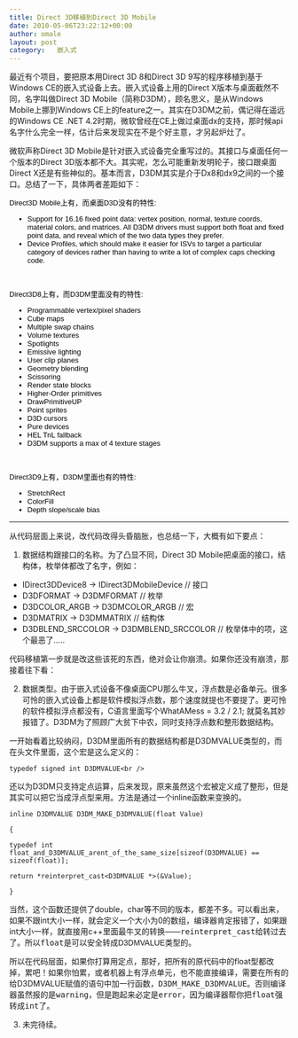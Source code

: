 ```yaml
---
title: Direct 3D移植到Direct 3D Mobile
date: 2010-05-06T23:22:12+00:00
author: omale
layout: post
category:   嵌入式  
---
```

最近有个项目，要把原本用Direct 3D 8和Direct 3D 9写的程序移植到基于Windows CE的嵌入式设备上去。嵌入式设备上用的Direct X版本与桌面截然不同，名字叫做Direct 3D Mobile（简称D3DM），顾名思义，是从Windows Mobile上挪到Windows CE上的feature之一。其实在D3DM之前，偶记得在遥远的Windows CE .NET 4.2时期，微软曾经在CE上做过桌面dx的支持，那时候api名字什么完全一样，估计后来发现实在不是个好主意，才另起炉灶了。

微软声称Direct 3D Mobile是针对嵌入式设备完全重写过的。其接口与桌面任何一个版本的Direct 3D版本都不大。其实呢，怎么可能重新发明轮子，接口跟桌面Direct X还是有些神似的。基本而言，D3DM其实是介于Dx8和dx9之间的一个接口。总结了一下，具体两者差距如下：

 

<p style="padding-top: 0px; padding-right: 0px; padding-bottom: 0px; padding-left: 0px; margin-top: 0.5em; margin-right: 0px; margin-bottom: 1em; margin-left: 0px; color: rgb(0, 0, 0); font-family: Verdana, Arial, Helvetica, sans-serif; font-size: 13px; ">
  Direct3D Mobile上有，而桌面D3D没有的特性:
</p>

<ul style="padding-top: 0px; padding-right: 0px; padding-bottom: 0px; padding-left: 0px; margin-top: 0.5em; margin-right: 0px; margin-bottom: 1em; margin-left: 2.5em; color: rgb(0, 0, 0); font-family: Verdana, Arial, Helvetica, sans-serif; font-size: 13px; ">
  <li style="padding-top: 0px; padding-right: 0px; padding-bottom: 0px; padding-left: 0px; margin-top: 0px; margin-right: 0px; margin-bottom: 0px; margin-left: 0px; ">
    Support for 16.16 fixed point data: vertex position, normal, texture coords, material colors, and matrices. All D3DM drivers must support both float and fixed point data, and reveal which of the two data types they prefer.
  </li>
  <li style="padding-top: 0px; padding-right: 0px; padding-bottom: 0px; padding-left: 0px; margin-top: 0px; margin-right: 0px; margin-bottom: 0px; margin-left: 0px; ">
    Device Profiles, which should make it easier for ISVs to target a particular category of devices rather than having to write a lot of complex caps checking code.
  </li>
</ul>

<p style="padding-top: 0px; padding-right: 0px; padding-bottom: 0px; padding-left: 0px; margin-top: 0.5em; margin-right: 0px; margin-bottom: 1em; margin-left: 0px; color: rgb(0, 0, 0); font-family: Verdana, Arial, Helvetica, sans-serif; font-size: 13px; ">
  <br style="padding-top: 0px; padding-right: 0px; padding-bottom: 0px; padding-left: 0px; margin-top: 0px; margin-right: 0px; margin-bottom: 0px; margin-left: 0px; " /><br /> Direct3D8上有，而D3DM里面没有的特性:
</p>

<ul style="padding-top: 0px; padding-right: 0px; padding-bottom: 0px; padding-left: 0px; margin-top: 0.5em; margin-right: 0px; margin-bottom: 1em; margin-left: 2.5em; color: rgb(0, 0, 0); font-family: Verdana, Arial, Helvetica, sans-serif; font-size: 13px; ">
  <li style="padding-top: 0px; padding-right: 0px; padding-bottom: 0px; padding-left: 0px; margin-top: 0px; margin-right: 0px; margin-bottom: 0px; margin-left: 0px; ">
    Programmable vertex/pixel shaders
  </li>
  <li style="padding-top: 0px; padding-right: 0px; padding-bottom: 0px; padding-left: 0px; margin-top: 0px; margin-right: 0px; margin-bottom: 0px; margin-left: 0px; ">
    Cube maps
  </li>
  <li style="padding-top: 0px; padding-right: 0px; padding-bottom: 0px; padding-left: 0px; margin-top: 0px; margin-right: 0px; margin-bottom: 0px; margin-left: 0px; ">
    Multiple swap chains
  </li>
  <li style="padding-top: 0px; padding-right: 0px; padding-bottom: 0px; padding-left: 0px; margin-top: 0px; margin-right: 0px; margin-bottom: 0px; margin-left: 0px; ">
    Volume textures
  </li>
  <li style="padding-top: 0px; padding-right: 0px; padding-bottom: 0px; padding-left: 0px; margin-top: 0px; margin-right: 0px; margin-bottom: 0px; margin-left: 0px; ">
    Spotlights
  </li>
  <li style="padding-top: 0px; padding-right: 0px; padding-bottom: 0px; padding-left: 0px; margin-top: 0px; margin-right: 0px; margin-bottom: 0px; margin-left: 0px; ">
    Emissive lighting
  </li>
  <li style="padding-top: 0px; padding-right: 0px; padding-bottom: 0px; padding-left: 0px; margin-top: 0px; margin-right: 0px; margin-bottom: 0px; margin-left: 0px; ">
    User clip planes
  </li>
  <li style="padding-top: 0px; padding-right: 0px; padding-bottom: 0px; padding-left: 0px; margin-top: 0px; margin-right: 0px; margin-bottom: 0px; margin-left: 0px; ">
    Geometry blending
  </li>
  <li style="padding-top: 0px; padding-right: 0px; padding-bottom: 0px; padding-left: 0px; margin-top: 0px; margin-right: 0px; margin-bottom: 0px; margin-left: 0px; ">
    Scissoring
  </li>
  <li style="padding-top: 0px; padding-right: 0px; padding-bottom: 0px; padding-left: 0px; margin-top: 0px; margin-right: 0px; margin-bottom: 0px; margin-left: 0px; ">
    Render state blocks
  </li>
  <li style="padding-top: 0px; padding-right: 0px; padding-bottom: 0px; padding-left: 0px; margin-top: 0px; margin-right: 0px; margin-bottom: 0px; margin-left: 0px; ">
    Higher-Order primitives
  </li>
  <li style="padding-top: 0px; padding-right: 0px; padding-bottom: 0px; padding-left: 0px; margin-top: 0px; margin-right: 0px; margin-bottom: 0px; margin-left: 0px; ">
    DrawPrimitiveUP
  </li>
  <li style="padding-top: 0px; padding-right: 0px; padding-bottom: 0px; padding-left: 0px; margin-top: 0px; margin-right: 0px; margin-bottom: 0px; margin-left: 0px; ">
    Point sprites
  </li>
  <li style="padding-top: 0px; padding-right: 0px; padding-bottom: 0px; padding-left: 0px; margin-top: 0px; margin-right: 0px; margin-bottom: 0px; margin-left: 0px; ">
    D3D cursors
  </li>
  <li style="padding-top: 0px; padding-right: 0px; padding-bottom: 0px; padding-left: 0px; margin-top: 0px; margin-right: 0px; margin-bottom: 0px; margin-left: 0px; ">
    Pure devices
  </li>
  <li style="padding-top: 0px; padding-right: 0px; padding-bottom: 0px; padding-left: 0px; margin-top: 0px; margin-right: 0px; margin-bottom: 0px; margin-left: 0px; ">
    HEL TnL fallback
  </li>
  <li style="padding-top: 0px; padding-right: 0px; padding-bottom: 0px; padding-left: 0px; margin-top: 0px; margin-right: 0px; margin-bottom: 0px; margin-left: 0px; ">
    D3DM supports a max of 4 texture stages
  </li>
</ul>

<p style="padding-top: 0px; padding-right: 0px; padding-bottom: 0px; padding-left: 0px; margin-top: 0.5em; margin-right: 0px; margin-bottom: 1em; margin-left: 0px; color: rgb(0, 0, 0); font-family: Verdana, Arial, Helvetica, sans-serif; font-size: 13px; ">
  <br style="padding-top: 0px; padding-right: 0px; padding-bottom: 0px; padding-left: 0px; margin-top: 0px; margin-right: 0px; margin-bottom: 0px; margin-left: 0px; " /><br /> Direct3D9上有，D3DM里面也有的特性:
</p>

<ul style="padding-top: 0px; padding-right: 0px; padding-bottom: 0px; padding-left: 0px; margin-top: 0.5em; margin-right: 0px; margin-bottom: 1em; margin-left: 2.5em; color: rgb(0, 0, 0); font-family: Verdana, Arial, Helvetica, sans-serif; font-size: 13px; ">
  <li>
    StretchRect
  </li>
  <li>
    ColorFill
  </li>
  <li>
    Depth slope/scale bias
  </li>
</ul>

 

* * *

 

从代码层面上来说，改代码改得头昏脑胀，也总结一下，大概有如下要点：

1. 数据结构跟接口的名称。为了凸显不同，Direct 3D Mobile把桌面的接口，结构体，枚举体都改了名字，例如：

  * IDirect3DDevice8 -> IDirect3DMobileDevice // 接口
  * D3DFORMAT -> D3DMFORMAT // 枚举
  * D3DCOLOR\_ARGB -> D3DMCOLOR\_ARGB // 宏
  * D3DMATRIX -> D3DMMATRIX // 结构体
  * D3DBLEND\_SRCCOLOR -> D3DMBLEND\_SRCCOLOR // 枚举体中的项，这个最恶了&#8230;..

代码移植第一步就是改这些该死的东西，绝对会让你崩溃。如果你还没有崩溃，那接着往下看：

2. 数据类型。由于嵌入式设备不像桌面CPU那么牛叉，浮点数是必备单元。很多可怜的嵌入式设备上都是软件模拟浮点数，那个速度就提也不要提了。更可怜的软件模拟浮点都没有，C语言里面写个WhatAMess = 3.2 / 2.1; 就莫名其妙报错了。D3DM为了照顾广大贫下中农，同时支持浮点数和整形数据结构。

一开始看着比较纳闷，D3DM里面所有的数据结构都是D3DMVALUE类型的，而在头文件里面，这个宏是这么定义的：

`typedef signed int D3DMVALUE<br />
` 

还以为D3DM只支持定点运算，后来发现，原来虽然这个宏被定义成了整形，但是其实可以把它当成浮点型来用。方法是通过一个inline函数来变换的。

 

`inline D3DMVALUE D3DM_MAKE_D3DMVALUE(float Value)`

`{`

`typedef int float_and_D3DMVALUE_arent_of_the_same_size[sizeof(D3DMVALUE) == sizeof(float)];`

`return *reinterpret_cast<D3DMVALUE *>(&Value);`

`}`

当然，这个函数还提供了double，char等不同的版本，都差不多。可以看出来，如果不跟int大小一样，就会定义一个大小为0的数组，编译器肯定报错了，如果跟int大小一样，就直接用c++里面最牛叉的转换&mdash;&mdash;<span class="Apple-style-span" style="font-family: monospace; ">reinterpret_cast给转过去了。所以float是可以安全转成<span class="Apple-style-span" style="font-family: Arial, Verdana, sans-serif; ">D3DMVALUE类型的。</span></span>

所以在代码层面，如果你打算用定点，那好，把所有的原代码中的float型都改掉，累吧！如果你怕累，或者机器上有浮点单元，也不能直接编译，需要在所有的给D3DMVALUE赋值的语句中加一行函数，<span class="Apple-style-span" style="font-family: monospace; ">D3DM_MAKE_D3DMVALUE。否则编译器虽然报的是warning，但是跑起来必定是error，因为编译器帮你把float强转成int了。</span>

3. 未完待续。